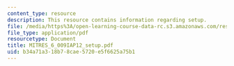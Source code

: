 ```yaml
---
content_type: resource
description: This resource contains information regarding setup.
file: /media/https%3A/open-learning-course-data-rc.s3.amazonaws.com/res-6-009-how-to-process-analyze-and-visualize-data-january-iap-2012/b34a71a318b78cae5720e5f6625a75b1_MITRES_6_009IAP12_setup.pdf
file_type: application/pdf
resourcetype: Document
title: MITRES_6_009IAP12_setup.pdf
uid: b34a71a3-18b7-8cae-5720-e5f6625a75b1
---
```

